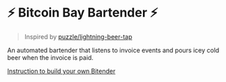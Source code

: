 # ⚡️ Bitcoin Bay Bartender ⚡️
> Inspired by [puzzle/lightning-beer-tap](https://github.com/puzzle/lightning-beer-tap)

An automated bartender that listens to invoice events and pours icey cold beer when the invoice is paid.

[Instruction to build your own Bitender](./DIY.md)

